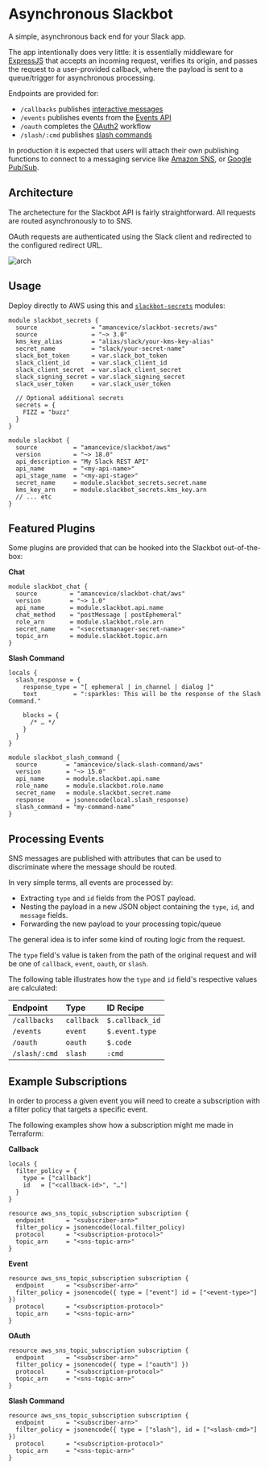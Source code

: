 # Asynchronous Slackbot

A simple, asynchronous back end for your Slack app.

The app intentionally does very little: it is essentially middleware for [ExpressJS](https://expressjs.com) that accepts an incoming request, verifies its origin, and passes the request to a user-provided callback, where the payload is sent to a queue/trigger for asynchronous processing.

Endpoints are provided for:

- `/callbacks` publishes [interactive messages](https://api.slack.com/interactive-messages)
- `/events` publishes events from the [Events API](https://api.slack.com/events-api)
- `/oauth` completes the [OAuth2](https://api.slack.com/docs/oauth) workflow
- `/slash/:cmd` publishes [slash commands](https://api.slack.com/slash-commands)

In production it is expected that users will attach their own publishing functions to connect to a messaging service like [Amazon SNS](https://aws.amazon.com/sns/), or [Google Pub/Sub](https://cloud.google.com/pubsub/docs/).

## Architecture

The archetecture for the Slackbot API is fairly straightforward. All requests are routed asynchronously to to SNS.

OAuth requests are authenticated using the Slack client and redirected to the configured redirect URL.

<img alt="arch" src="https://github.com/amancevice/slackend/raw/master/docs/aws.png"/>

## Usage

Deploy directly to AWS using this and [`slackbot-secrets`](https://github.com/amancevice/terraform-aws-slackbot-secrets) modules:


```hcl
module slackbot_secrets {
  source               = "amancevice/slackbot-secrets/aws"
  source               = "~> 3.0"
  kms_key_alias        = "alias/slack/your-kms-key-alias"
  secret_name          = "slack/your-secret-name"
  slack_bot_token      = var.slack_bot_token
  slack_client_id      = var.slack_client_id
  slack_client_secret  = var.slack_client_secret
  slack_signing_secret = var.slack_signing_secret
  slack_user_token     = var.slack_user_token

  // Optional additional secrets
  secrets = {
    FIZZ = "buzz"
  }
}

module slackbot {
  source          = "amancevice/slackbot/aws"
  version         = "~> 18.0"
  api_description = "My Slack REST API"
  api_name        = "<my-api-name>"
  api_stage_name  = "<my-api-stage>"
  secret_name     = module.slackbot_secrets.secret.name
  kms_key_arn     = module.slackbot_secrets.kms_key.arn
  // ... etc
}
```

## Featured Plugins

Some plugins are provided that can be hooked into the Slackbot out-of-the-box:

**Chat**

```hcl
module slackbot_chat {
  source         = "amancevice/slackbot-chat/aws"
  version        = "~> 1.0"
  api_name       = module.slackbot.api.name
  chat_method    = "postMessage | postEphemeral"
  role_arn       = module.slackbot.role.arn
  secret_name    = "<secretsmanager-secret-name>"
  topic_arn      = module.slackbot.topic.arn
}
```

**Slash Command**

```hcl
locals {
  slash_response = {
    response_type = "[ ephemeral | in_channel | dialog ]"
    text          = ":sparkles: This will be the response of the Slash Command."

    blocks = {
      /* … */
    }
  }
}

module slackbot_slash_command {
  source        = "amancevice/slack-slash-command/aws"
  version       = "~> 15.0"
  api_name      = module.slackbot.api.name
  role_name     = module.slackbot.role.name
  secret_name   = module.slackbot.secret.name
  response      = jsonencode(local.slash_response)
  slash_command = "my-command-name"
}
```

## Processing Events

SNS messages are published with attributes that can be used to discriminate where the message should be routed.

In very simple terms, all events are processed by:

- Extracting `type` and `id` fields from the POST payload.
- Nesting the payload in a new JSON object containing the `type`, `id`, and `message` fields.
- Forwarding the new payload to your processing topic/queue

The general idea is to infer some kind of routing logic from the request.

The `type` field's value is taken from the path of the original request and will be one of `callback`, `event`, `oauth`, or `slash`.

The following table illustrates how the `type` and `id` field's respective values are calculated:

| Endpoint      | Type       | ID Recipe       |
|:------------- |:---------- |:--------------- |
| `/callbacks`  | `callback` | `$.callback_id` |
| `/events`     | `event`    | `$.event.type`  |
| `/oauth`      | `oauth`    | `$.code`        |
| `/slash/:cmd` | `slash`    | `:cmd`          |

## Example Subscriptions

In order to process a given event you will need to create a subscription with a filter policy that targets a specific event.

The following examples show how a subscription might me made in Terraform:

**Callback**

```hcl
locals {
  filter_policy = {
    type = ["callback"]
    id   = ["<callback-id>", "…"]
  }
}

resource aws_sns_topic_subscription subscription {
  endpoint      = "<subscriber-arn>"
  filter_policy = jsonencode(local.filter_policy)
  protocol      = "<subscription-protocol>"
  topic_arn     = "<sns-topic-arn>"
}
```

**Event**

```hcl
resource aws_sns_topic_subscription subscription {
  endpoint      = "<subscriber-arn>"
  filter_policy = jsonencode({ type = ["event"] id = ["<event-type>"] })
  protocol      = "<subscription-protocol>"
  topic_arn     = "<sns-topic-arn>"
}
```

**OAuth**

```hcl
resource aws_sns_topic_subscription subscription {
  endpoint      = "<subscriber-arn>"
  filter_policy = jsonencode({ type = ["oauth"] })
  protocol      = "<subscription-protocol>"
  topic_arn     = "<sns-topic-arn>"
}
```

**Slash Command**

```hcl
resource aws_sns_topic_subscription subscription {
  endpoint      = "<subscriber-arn>"
  filter_policy = jsonencode({ type = ["slash"], id = ["<slash-cmd>"] })
  protocol      = "<subscription-protocol>"
  topic_arn     = "<sns-topic-arn>"
}
```
